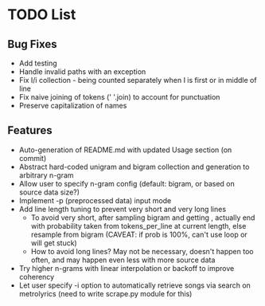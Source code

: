 # TODO List

## Bug Fixes

- Add testing
- Handle invalid paths with an exception
- Fix I/i collection - being counted separately when I is first or in middle of
  line
- Fix naive joining of tokens (' '.join) to account for punctuation
- Preserve capitalization of names

## Features
- Auto-generation of README.md with updated Usage section (on commit)
- Abstract hard-coded unigram and bigram collection and generation to arbitrary
  n-gram
- Allow user to specify n-gram config (default: bigram, or based on source data
  size?)
- Implement -p (preprocessed data) input mode
- Add line length tuning to prevent very short and very long lines
  * To avoid very short, after sampling bigram and getting <END>, actually end
    with probability taken from tokens_per_line at current length, else
    resample from bigram (CAVEAT: if <END> prob is 100%, can't use loop or will
    get stuck)
  * How to avoid long lines? May not be necessary, doesn't happen too often,
    and may happen even less with more source data
- Try higher n-grams with linear interpolation or backoff to improve coherency
- Let user specify -i option to automatically retrieve songs via
  search on metrolyrics (need to write scrape.py module for this)
